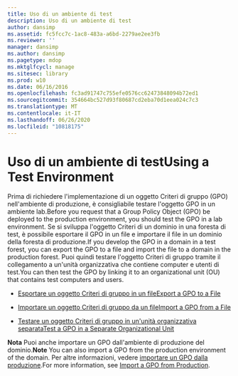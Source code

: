 ```yaml
---
title: Uso di un ambiente di test
description: Uso di un ambiente di test
author: dansimp
ms.assetid: fc5fcc7c-1ac8-483a-a6bd-2279ae2ee3fb
ms.reviewer: ''
manager: dansimp
ms.author: dansimp
ms.pagetype: mdop
ms.mktglfcycl: manage
ms.sitesec: library
ms.prod: w10
ms.date: 06/16/2016
ms.openlocfilehash: fc3ad91747c755efe0576cc62473848094b72ed1
ms.sourcegitcommit: 354664bc527d93f80687cd2eba70d1eea024c7c3
ms.translationtype: MT
ms.contentlocale: it-IT
ms.lasthandoff: 06/26/2020
ms.locfileid: "10818175"
---
```

# <span data-ttu-id="ef34c-103">Uso di un ambiente di test</span><span class="sxs-lookup"><span data-stu-id="ef34c-103">Using a Test Environment</span></span>


<span data-ttu-id="ef34c-104">Prima di richiedere l'implementazione di un oggetto Criteri di gruppo (GPO) nell'ambiente di produzione, è consigliabile testare l'oggetto GPO in un ambiente lab.</span><span class="sxs-lookup"><span data-stu-id="ef34c-104">Before you request that a Group Policy Object (GPO) be deployed to the production environment, you should test the GPO in a lab environment.</span></span> <span data-ttu-id="ef34c-105">Se si sviluppa l'oggetto Criteri di un dominio in una foresta di test, è possibile esportare il GPO in un file e importare il file in un dominio della foresta di produzione.</span><span class="sxs-lookup"><span data-stu-id="ef34c-105">If you develop the GPO in a domain in a test forest, you can export the GPO to a file and import the file to a domain in the production forest.</span></span> <span data-ttu-id="ef34c-106">Puoi quindi testare l'oggetto Criteri di gruppo tramite il collegamento a un'unità organizzativa che contiene computer e utenti di test.</span><span class="sxs-lookup"><span data-stu-id="ef34c-106">You can then test the GPO by linking it to an organizational unit (OU) that contains test computers and users.</span></span>

-   [<span data-ttu-id="ef34c-107">Esportare un oggetto Criteri di gruppo in un file</span><span class="sxs-lookup"><span data-stu-id="ef34c-107">Export a GPO to a File</span></span>](export-a-gpo-to-a-file.md)

-   [<span data-ttu-id="ef34c-108">Importare un oggetto Criteri di gruppo da un file</span><span class="sxs-lookup"><span data-stu-id="ef34c-108">Import a GPO from a File</span></span>](import-a-gpo-from-a-file-ed.md)

-   [<span data-ttu-id="ef34c-109">Testare un oggetto Criteri di gruppo in un'unità organizzativa separata</span><span class="sxs-lookup"><span data-stu-id="ef34c-109">Test a GPO in a Separate Organizational Unit</span></span>](test-a-gpo-in-a-separate-organizational-unit-agpm40.md)

<span data-ttu-id="ef34c-110">**Nota**  Puoi anche importare un GPO dall'ambiente di produzione del dominio.</span><span class="sxs-lookup"><span data-stu-id="ef34c-110">**Note** You can also import a GPO from the production environment of the domain.</span></span> <span data-ttu-id="ef34c-111">Per altre informazioni, vedere [importare un GPO dalla produzione](import-a-gpo-from-production-agpm40-ed.md).</span><span class="sxs-lookup"><span data-stu-id="ef34c-111">For more information, see [Import a GPO from Production](import-a-gpo-from-production-agpm40-ed.md).</span></span>

 

 

 





